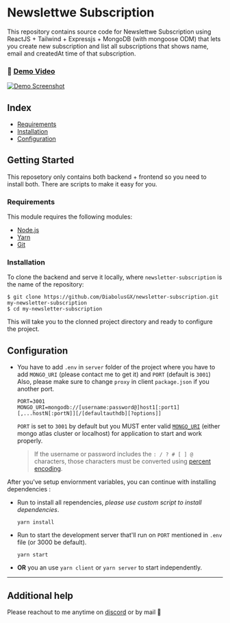 # Newslettwe Subscription

This repository contains source code for Newslettwe Subscription using ReactJS + Tailwind + Expressjs + MongoDB (with mongoose ODM) that lets you create new subscription and list all subscriptions that shows name, email and createdAt time of that subscription.

### 🔗 [Demo Video](https://vimeo.com/583754613)

[![Demo Screenshot]()]()

## Index

-   [Requirements](#Requirements)
-   [Installation](#Installation)
-   [Configuration](#Configuration)

## Getting Started

This reposetory only contains both backend + frontend so you need to install both.
There are scripts to make it easy for you.

### Requirements

This module requires the following modules:

-   [Node.js](https://nodejs.org/en/download/)
-   [Yarn](https://classic.yarnpkg.com/en/docs/install/#windows-stable)
-   [Git](https://git-scm.com/downloads)

### Installation

To clone the backend and serve it locally, where `newsletter-subscription` is the name of the repository:

```shell
$ git clone https://github.com/DiabolusGX/newsletter-subscription.git my-newsletter-subscription
$ cd my-newsletter-subscription
```

This will take you to the clonned project directory and ready to configure the project.

## Configuration

-   You have to add `.env` in `server` folder of the project where you have to add `MONGO_URI` (please contact me to get it) and `PORT` (default is `3001`) Also, please make sure to change `proxy` in client `package.json` if you another port.

    ```shell
    PORT=3001
    MONGO_URI=mongodb://[username:password@]host1[:port1][,...hostN[:portN]][/[defaultauthdb][?options]]
    ```

    `PORT` is set to `3001` by default but you MUST enter valid [`MONGO_URI`](https://docs.mongodb.com/manual/reference/connection-string/) (either mongo atlas cluster or localhost) for application to start and work properly.

    > If the username or password includes the `: / ? # [ ] @` characters,
    > those characters must be converted using [percent encoding](https://datatracker.ietf.org/doc/html/rfc3986#section-2.1).

After you've setup enviornment variables, you can continue with installing dependencies :

-   Run to install all rependencies, _please use custom script to install dependencies_.
    ```shell
    yarn install
    ```
-   Run to start the development server that'll run on `PORT` mentioned in `.env` file (or 3000 be default).
    ```shell
    yarn start
    ```
-   **OR** you an use `yarn client` or `yarn server` to start independently.

---

## Additional help

Please reachout to me anytime on [discord](https://boosterbot.xyz/support) or by mail 🙏
